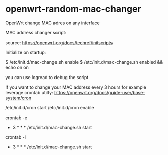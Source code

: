 # openwrt-random-mac-changer
OpenWrt change MAC adres on any interface


MAC address changer script:

source: https://openwrt.org/docs/techref/initscripts

Initialize on startup:

$ /etc/init.d/mac-change.sh enable
$ /etc/init.d/mac-change.sh enabled && echo on
on

you can use logread to debug the script

If you want to change your MAC address every 3 hours for example leverage crontab utilty:
https://openwrt.org/docs/guide-user/base-system/cron

/etc/init.d/cron start
/etc/init.d/cron enable

crontab -e
* 3 * * * /etc/init.d/mac-change.sh start

crontab -l
* 3 * * * /etc/init.d/mac-change.sh start
